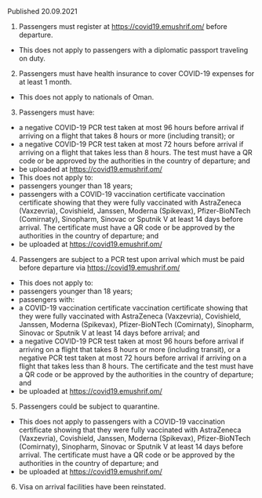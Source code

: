 Published 20.09.2021
1. Passengers must register at <a href="https://covid19.emushrif.om/">https://covid19.emushrif.om/</a> before departure.
- This does not apply to passengers with a diplomatic passport traveling on duty.
2. Passengers must have health insurance to cover COVID-19 expenses for at least 1 month.
- This does not apply to nationals of Oman.
3. Passengers must have:
- a negative COVID-19 PCR test taken at most 96 hours before arrival if arriving on a flight that takes 8 hours or more (including transit); or
- a negative COVID-19 PCR test taken at most 72 hours before arrival if arriving on a flight that takes less than 8 hours.
The test must have a QR code or be approved by the authorities in the country of departure; and
- be uploaded at <a href="https://covid19.emushrif.om/">https://covid19.emushrif.om/</a>
- This does not apply to:
- passengers younger than 18 years;
- passengers with a COVID-19 vaccination certificate vaccination certificate showing that they were fully vaccinated with AstraZeneca (Vaxzevria), Covishield, Janssen, Moderna (Spikevax), Pfizer-BioNTech (Comirnaty), Sinopharm, Sinovac or Sputnik V at least 14 days before arrival.
The certificate must have a QR code or be approved by the authorities in the country of departure; and
- be uploaded at <a href="https://covid19.emushrif.om/">https://covid19.emushrif.om/</a>
4. Passengers are subject to a PCR test upon arrival which must be paid before departure via <a href="https://covid19.emushrif.om/">https://covid19.emushrif.om/</a>
- This does not apply to:
- passengers younger than 18 years;
- passengers with:
- a COVID-19 vaccination certificate vaccination certificate showing that they were fully vaccinated with AstraZeneca (Vaxzevria), Covishield, Janssen, Moderna (Spikevax), Pfizer-BioNTech (Comirnaty), Sinopharm, Sinovac or Sputnik V at least 14 days before arrival; and
- a negative COVID-19 PCR test taken at most 96 hours before arrival if arriving on a flight that takes 8 hours or more (including transit), or a negative PCR test taken at most 72 hours before arrival if arriving on a flight that takes less than 8 hours.
The certificate and the test must have a QR code or be approved by the authorities in the country of departure; and
- be uploaded at <a href="https://covid19.emushrif.om/">https://covid19.emushrif.om/</a>
5. Passengers could be subject to quarantine.
- This does not apply to passengers with a COVID-19 vaccination certificate showing that they were fully vaccinated with AstraZeneca (Vaxzevria), Covishield, Janssen, Moderna (Spikevax), Pfizer-BioNTech (Comirnaty), Sinopharm, Sinovac or Sputnik V at least 14 days before arrival.
The certificate must have a QR code or be approved by the authorities in the country of departure; and
- be uploaded at <a href="https://covid19.emushrif.om/">https://covid19.emushrif.om/</a>
6. Visa on arrival facilities have been reinstated.
<p>